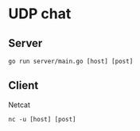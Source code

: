 # UDP chat 

## Server
```scriptshell
go run server/main.go [host] [post]
```

## Client
Netcat
```scriptshell
nc -u [host] [post]
```